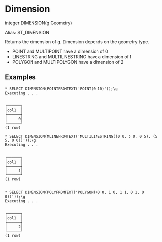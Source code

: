 # Dimension #

integer DIMENSION(g Geometry)

Alias: ST_DIMENSION

Returns the dimension of g. Dimension depends on the geometry type.

* POINT and MULTIPOINT have a dimension of 0
* LINESTRING and MULTILINESTRING have a dimension of 1
* POLYGON and MULTIPOLYGON have a dimension of 2

## Examples ##

    * SELECT DIMENSION(POINTFROMTEXT('POINT(0 10)'));\g
    Executing . . .


    ┌──────┐
    │col1  │
    ├──────┤
    │     0│
    └──────┘
    (1 row)

    * SELECT DIMENSION(MLINEFROMTEXT('MULTILINESTRING((0 0, 5 0, 0 5), (5 5, 0 0))'));\g
    Executing . . .


    ┌──────┐
    │col1  │
    ├──────┤
    │     1│
    └──────┘
    (1 row)


    * SELECT DIMENSION(POLYFROMTEXT('POLYGON((0 0, 1 0, 1 1, 0 1, 0 0))'));\g           
    Executing . . .


    ┌──────┐
    │col1  │
    ├──────┤
    │     2│
    └──────┘
    (1 row)
